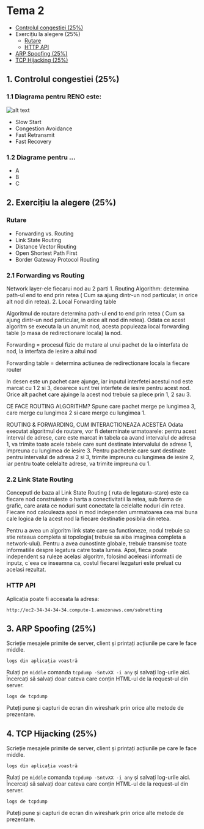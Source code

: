 # Tema 2

- [Controlul congestiei (25%)](#congestion)
- Exercițiu la alegere (25%)
  - [Rutare](#rutare)
  - [HTTP API](#http)
- [ARP Spoofing (25%)](#arp_spoof)
- [TCP Hijacking (25%)](#tcp_hij)


<a name="congestion"></a> 
## 1. Controlul congestiei (25%)

### 1.1 Diagrama pentru RENO este:

![alt text](https://www.networkers-online.com/blog/wp-content/uploads/2016/10/STEVENS2-1024x552.jpg)

- Slow Start
- Congestion Avoidance
- Fast Retransmit 
- Fast Recovery

### 1.2 Diagrame pentru ...

- A
- B
- C


<a name="rutare"></a> 
## 2. Exercițiu la alegere (25%)

<a name="rutare"></a> 
### Rutare

- Forwarding vs. Routing 
- Link State Routing 
- Distance Vector Routing 
- Open Shortest Path First 
- Border Gateway Protocol Routing 

### 2.1 Forwarding vs Routing 
Network layer-ele fiecarui nod au 2 parti 
	1. Routing Algorithm: determina path-ul end to end prin retea ( Cum sa ajung dintr-un nod particular, in orice alt nod din retea). 
	2. Local Forwarding table

Algoritmul de routare determina path-ul end to end prin retea ( Cum sa ajung dintr-un nod particular, in orice alt nod din retea). Odata ce acest algoritm se executa la un anumit nod, acesta populeaza local forwarding table (o masa de redirectionare locala)  la nod.

Forwarding = procesul fizic de mutare al unui pachet de la o  interfata de nod, la interfata de iesire a altui nod 

Forwarding table = determina actiunea de redirectionare locala la fiecare router

In desen este un pachet care ajunge, iar inputul interfetei acestui nod este marcat cu 1 2 si 3, deoarece sunt trei interfete de iesire pentru acest nod. Orice alt pachet care ajuinge la acest nod trebuie sa plece prin 1, 2 sau 3. 

CE FACE ROUTING ALGORITHM?  Spune care pachet merge pe lungimea 3, care merge cu lungimea 2 si care merge cu lungimea 1. 

ROUTING & FORWARDING, CUM INTERACTIONEAZA ACESTEA
Odata executat algoritmul de routare, vor fi determinate urmatoarele: pentru acest interval de adrese, care este marcat in tabela ca avand intervalul de adresa 1, va trimite toate acele tabele care sunt destinate intervalului de adrese 1, impreuna cu lungimea de iesire 3. Pentru pachetele care sunt destinate pentru intervalul de adresa 2 si 3, trimite impreuna cu lungimea de iesire 2, iar pentru toate celelalte adrese, va trimite impreuna cu 1. 


### 2.2 Link State Routing

Conceputl de baza al Link State Routing ( ruta de legatura-stare) este ca fiecare nod construieste o harta a conectivitatii la retea, sub forma de grafic, care arata ce noduri sunt conectate la celelalte noduri din retea. Fiecare nod calculeaza apoi in mod independen umrmatoarea cea mai buna cale logica de la acest nod la fiecare destinatie posibila din retea. 

Pentru a avea un algoritm link state care sa functioneze, nodul trebuie sa stie reteaua completa si topologia( trebuie sa aiba imaginea completa a network-ului).  Pentru a avea cunostinte globale, trebuie transmise toate informatiile despre legatura catre toata lumea. Apoi, fieca poate independent sa ruleze acelasi algoritm, folosind aceleasi informatii de inputz, c`eea ce inseamna ca, costul fiecarei lezgaturi este preluat cu acelasi rezultat. 


<a name="http"></a> 
### HTTP API

Aplicația poate fi accesata la adresa:
```
http://ec2-34-34-34-34.compute-1.amazonaws.com/subnetting
```

<a name="arp_spoof"></a> 
## 3. ARP Spoofing (25%)

Scrieție mesajele primite de server, client și printați acțiunile pe care le face middle.
```
logs din aplicația voastră
```

Rulați pe `middle` comanda `tcpdump -SntvXX -i any` și salvați log-urile aici. Încercați să salvați doar cateva care conțin HTML-ul de la request-ul din server.
```
logs de tcpdump
```
Puteți pune și capturi de ecran din wireshark prin orice alte metode de prezentare.

<a name="tcp_hij"></a> 
## 4. TCP Hijacking (25%)
Scrieție mesajele primite de server, client și printați acțiunile pe care le face middle.
```
logs din aplicația voastră
```

Rulați pe `middle` comanda `tcpdump -SntvXX -i any` și salvați log-urile aici. Încercați să salvați doar cateva care conțin HTML-ul de la request-ul din server.
```
logs de tcpdump
```
Puteți pune și capturi de ecran din wireshark prin orice alte metode de prezentare.
